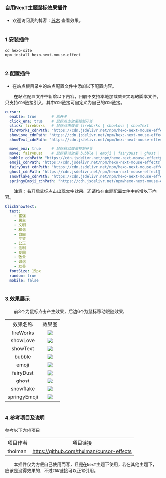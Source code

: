 # <font size=3>自用NexT主题鼠标效果插件</font>

- 欢迎访问我的博客：<a href="https://sumumm.github.io/" target="_blank">苏木</a> 查看效果。

# <font size=3>1.安装插件</font>

```shell
cd hexo-site
npm install hexo-next-mouse-effect
```

# <font size=3>2.配置插件</font>

- 在站点根目录中的站点配置文件中添加以下配置内容。

&emsp;&emsp;在站点配置文件中新增以下内容，目前不支持本地加载效果实现的脚本文件，只支持`CDN`链接引入，其中`CDN`链接可自定义为自己的`CDN`链接。

```yaml
cursor:
  enable: true       # 总开关
  click_ena: true    # 鼠标点击效果控制开关
  click: fireWorks   # 鼠标点击效果 fireWorks | showLove | showText
  fireWorks_cdnPath: "https://cdn.jsdelivr.net/npm/hexo-next-mouse-effect@latest/click/fireWorks.js"
  showLove_cdnPath: "https://cdn.jsdelivr.net/npm/hexo-next-mouse-effect@latest/click/showLove.js"
  showText_cdnPath: "https://cdn.jsdelivr.net/npm/hexo-next-mouse-effect@latest/click/showText.js"
  
  move_ena: true     # 鼠标移动效果控制开关
  move: fairyDust    # 鼠标移动效果 bubble | emoji | fairyDust | ghost | snowflake | springyEmoji
  bubble_cdnPath: "https://cdn.jsdelivr.net/npm/hexo-next-mouse-effect@latest/move/bubbleCursor.js"
  emoji_cdnPath: "https://cdn.jsdelivr.net/npm/hexo-next-mouse-effect@latest/move/emojiCursor.js"
  fairyDust_cdnPath: "https://cdn.jsdelivr.net/npm/hexo-next-mouse-effect@latest/move/fairyDustCursor.js"
  ghost_cdnPath: "https://cdn.jsdelivr.net/npm/hexo-next-mouse-effect@latest/move/ghostCursor.js"
  snowflake_cdnPath: "https://cdn.jsdelivr.net/npm/hexo-next-mouse-effect@latest/move/snowflakeCursor.js"
  springyEmoji_cdnPath: "https://cdn.jsdelivr.net/npm/hexo-next-mouse-effect@latest/move/springyEmojiCursor.js"
```

&emsp;&emsp;注意：若开启鼠标点击出现文字效果，还请按在主题配置文件中新增以下内容。

```yaml
ClickShowText:
  text:
    - 富强
    - 民主
    - 文明
    - 和谐
    - 自由
    - 平等
    - 公正
    - 法制
    - 爱国
    - 敬业
    - 诚信
    - 友善
  fontSize: 15px
  random: true
  mobile: false
```

# <font size=3>3.效果展示</font>

&emsp;&emsp;前3个为鼠标点击产生效果，后边6个为鼠标移动跟随效果。

<table>
    <tr>
        <td align="center">效果名称</td>
        <td align="center">效果图</td>
    </tr>
    <tr>
        <td align="center">fireWorks</td>
        <td align="center"><img src="https://cdn.jsdelivr.net/npm/hexo-next-mouse-effect@latest/images/fireWorks.png" ></td>
    </tr>
    <tr>
        <td align="center">showLove</td>
        <td align="center"><img src="https://cdn.jsdelivr.net/npm/hexo-next-mouse-effect@latest/images/showLove.png" ></td>
    </tr>
    <tr>
        <td align="center">showText</td>
        <td align="center"><img src="https://cdn.jsdelivr.net/npm/hexo-next-mouse-effect@latest/images/showText.png" ></td>
    </tr>
    <tr>
        <td align="center">bubble</td>
        <td align="center"><img src="https://cdn.jsdelivr.net/npm/hexo-next-mouse-effect@latest/images/bubble.png" ></td>
    </tr>
    <tr>
        <td align="center">emoji</td>
        <td align="center"><img src="https://cdn.jsdelivr.net/npm/hexo-next-mouse-effect@latest/images/emoji.png" ></td>
    </tr>
    <tr>
        <td align="center">fairyDust</td>
        <td align="center"><img src="https://cdn.jsdelivr.net/npm/hexo-next-mouse-effect@latest/images/fairyDust.png" ></td>
    </tr>
    <tr>
        <td align="center">ghost</td>
        <td align="center"><img src="https://cdn.jsdelivr.net/npm/hexo-next-mouse-effect@latest/images/ghost.png" ></td>
    </tr>
    <tr>
        <td align="center">snowflake</td>
        <td align="center"><img src="https://cdn.jsdelivr.net/npm/hexo-next-mouse-effect@latest/images/snowflake.png" ></td>
    </tr>
    <tr>
        <td align="center">springyEmoji</td>
        <td align="center"><img src="https://cdn.jsdelivr.net/npm/hexo-next-mouse-effect@latest/images/springyEmoji.png"  ></td>
    </tr>
</table>

# <font size=3>4.参考项目及说明</font>

参考以下大佬项目

<table>
    <tr>
        <td align="center">项目作者</td>
        <td align="center">项目链接</td>
    </tr>
  <tr>
    <td align="left">
    tholman
    </td>
    <td align="left">
    <a href="https://github.com/tholman/cursor-effects" target="_blank">https://github.com/tholman/cursor-effects</a>
    </td>
  </tr>
<table>

&emsp;&emsp;本插件仅为方便自己使用而写，且是在`NexT`主题下使用，若在其他主题下，应该是没得效果的，不过`CDN`链接可以正常引用。